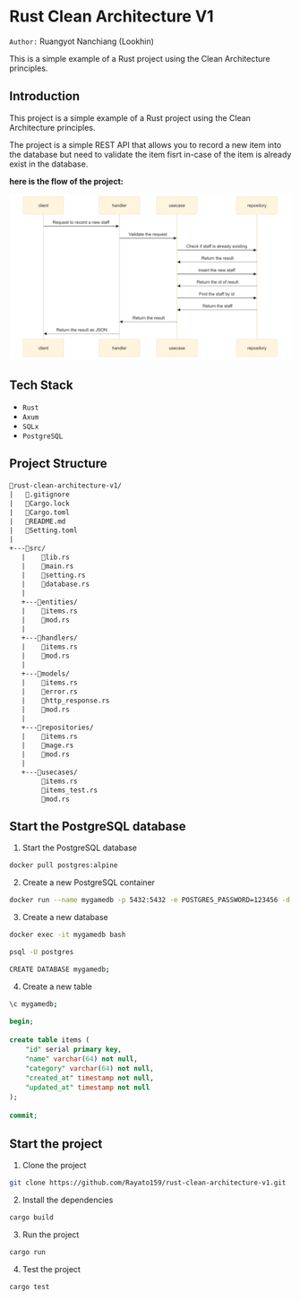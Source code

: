 # Rust Clean Architecture V1
`Author:` Ruangyot Nanchiang (Lookhin)

This is a simple example of a Rust project using the Clean Architecture principles.

## Introduction
This project is a simple example of a Rust project using the Clean Architecture principles.

The project is a simple REST API that allows you to record a new item into the database but need to validate the item fisrt in-case of the item is already exist in the database.

**here is the flow of the project:**

![bussiness_diagram](./diagrams/business_diagram.png)

## Tech Stack
- `Rust`
- `Axum`
- `SQLx`
- `PostgreSQL`

## Project Structure
```text
📂rust-clean-architecture-v1/
|   📄.gitignore
|   📄Cargo.lock
|   📄Cargo.toml
|   📄README.md
|   📄Setting.toml
|   
+---📂src/
   |    📄lib.rs
   |    📄main.rs
   |    📄setting.rs
   |    📄database.rs
   |
   +---📂entities/
   |    📄items.rs
   |    📄mod.rs
   |    
   +---📂handlers/
   |    📄items.rs
   |    📄mod.rs
   |    
   +---📂models/
   |    📄items.rs
   |    📄error.rs
   |    📄http_response.rs
   |    📄mod.rs
   |    
   +---📂repositories/
   |    📄items.rs
   |    📄mage.rs
   |    📄mod.rs
   | 
   +---📂usecases/
        📄items.rs
        📄items_test.rs
        📄mod.rs
```

## Start the PostgreSQL database
1. Start the PostgreSQL database
```bash
docker pull postgres:alpine
```

2. Create a new PostgreSQL container
```bash
docker run --name mygamedb -p 5432:5432 -e POSTGRES_PASSWORD=123456 -d postgres:alpine
```

3. Create a new database
```bash
docker exec -it mygamedb bash
```
```bash
psql -U postgres
```
```bash
CREATE DATABASE mygamedb;
```

4. Create a new table
```bash
\c mygamedb;
```
```sql
begin;

create table items (
    "id" serial primary key,
    "name" varchar(64) not null,
    "category" varchar(64) not null,
    "created_at" timestamp not null,
    "updated_at" timestamp not null
);

commit;
```

## Start the project
1. Clone the project
```bash
git clone https://github.com/Rayato159/rust-clean-architecture-v1.git
```

2. Install the dependencies
```bash
cargo build
```

3. Run the project
```bash
cargo run
```

4. Test the project
```bash
cargo test
```